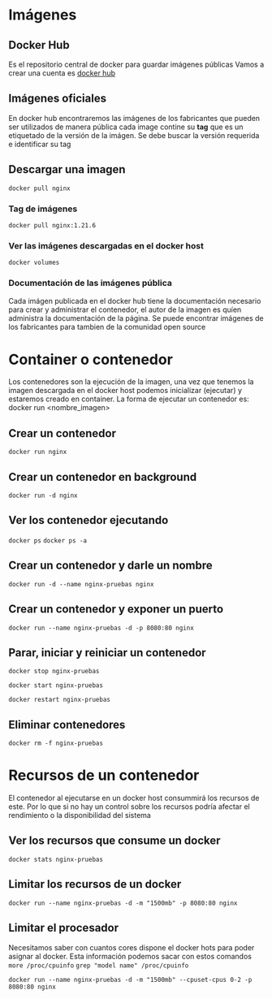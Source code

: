 
# Imágenes
## Docker Hub
Es el repositorio central de docker para guardar imágenes públicas
Vamos a crear una cuenta es [docker hub](https://hub.docker.com/)

## Imágenes oficiales
En docker hub encontraremos las imágenes de los fabricantes que pueden ser utilizados de manera pública
cada image contine su **tag** que es un etiquetado de la versión de la imágen.
Se debe buscar la versión requerida e identificar su tag

## Descargar una imagen
`docker pull nginx`

### Tag de imágenes
`docker pull nginx:1.21.6`

###  Ver las imágenes descargadas en el docker host
`docker volumes`

### Documentación de las imágenes pública
Cada imágen publicada en el docker hub tiene la documentación necesario para crear y administrar el contenedor, el autor de la imagen es quíen administra la documentación de la página.
Se puede encontrar imágenes de los fabricantes para tambien de la comunidad open source

# Container o contenedor
Los contenedores son la ejecución de la imagen, una vez que tenemos la imagen descargada en el docker host podemos inicializar (ejecutar) y estaremos creado en container. La forma de ejecutar un contenedor es:
docker run <nombre_imagen>

## Crear un contenedor 
`docker run nginx`

## Crear un contenedor en background
`docker run -d nginx`

## Ver los contenedor ejecutando
`docker ps`
`docker ps -a`

## Crear un contenedor y darle un nombre
`docker run -d --name nginx-pruebas nginx`

## Crear un contenedor y exponer un puerto
`docker run --name nginx-pruebas -d -p 8080:80 nginx`

## Parar, iniciar y reiniciar un contenedor
`docker stop nginx-pruebas`

`docker start nginx-pruebas`

`docker restart nginx-pruebas`

## Eliminar contenedores
`docker rm -f nginx-pruebas`

# Recursos de un contenedor
El contenedor al ejecutarse en un docker host consummirá los recursos de este. Por lo que si no hay un control sobre los recursos podría afectar el rendimiento o la disponibilidad del sistema

## Ver los recursos que consume un docker

`docker stats nginx-pruebas`

## Limitar los recursos de un docker
`docker run --name nginx-pruebas -d -m "1500mb" -p 8080:80 nginx`

## Limitar el procesador
Necesitamos saber con cuantos cores dispone el docker hots para poder asignar al docker.
Esta información podemos sacar con estos comandos
`more /proc/cpuinfo`
`grep "model name" /proc/cpuinfo`

`docker run --name nginx-pruebas -d -m "1500mb" --cpuset-cpus 0-2 -p 8080:80 nginx`

